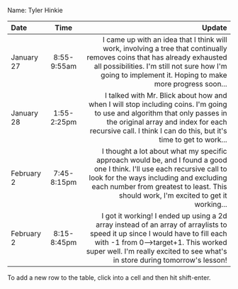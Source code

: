 Name: Tyler Hinkie

| Date       |    Time     |                                                                                                                                                                                                                                                     Update |
|:-----------|:-----------:|-----------------------------------------------------------------------------------------------------------------------------------------------------------------------------------------------------------------------------------------------------------:|
| January 27 | 8:55-9:55am |                        I came up with an idea that I think will work, involving a tree that continually removes coins that has already exhausted all possibilities. I'm still not sure how I'm going to implement it. Hoping to make more progress soon... |
| January 28 | 1:55-2:25pm |                    I talked with Mr. Blick about how and when I will stop including coins. I'm going to use and algorithm that only passes in the original array and index for each recursive call. I think I can do this, but it's time to get to work... |
| February 2 | 7:45-8:15pm | I thought a lot about what my specific approach would be, and I found a good one I think. I'll use each recursive call to look for the ways including and excluding each number from greatest to least. This should work, I'm excited to get it working... |
| February 2 | 8:15-8:45pm |      I got it working! I ended up using a 2d array instead of an array of arraylists to speed it up since I would have to fill each with -1 from 0-->target+1. This worked super well. I'm really excited to see what's in store during tomorrow's lesson! |


To add a new row to the table, click into a cell and then hit shift-enter.
